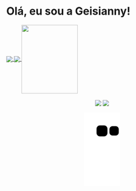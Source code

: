<h1> Olá, eu sou a Geisianny! </h1>

<div>
  <a href="https://github.com/Geisianny">
  <img height="180em"   align="center" src="https://github-readme-stats.vercel.app/api?username=geisianny&show_icons=true&theme=jolly&include_all_commits=true&count_private=true"/>
  <img height="180em"  align="center" src="https://github-readme-stats.vercel.app/api/top-langs/?username=geisianny&&layout=compact&hide=shell&theme=jolly"/>
    
  <img height="180" align="center" width="148"  src="https://media.tenor.com/images/ca9d80846c31620d2871762c4aebeb76/tenor.gif">
</div>
<br>

<div  align="center">
  <a href="https://www.instagram.com/gee1sy/"_blank"><img src="https://img.shields.io/badge/-Instagram-%23E4405F?style=for-the-badge&logo=instagram&logoColor=white" target="_blank"></a>
  <a href="https://www.linkedin.com/in/geisianny-bernardo-37b8961a4/" target="_blank"><img src="https://img.shields.io/badge/-LinkedIn-%230077B5?style=for-the-badge&logo=linkedin&logoColor=white" target="_blank"></a> 
 
  ![Snake animation](https://github.com/geisianny/geisianny/blob/output/github-contribution-grid-snake.svg)
 
</div>
